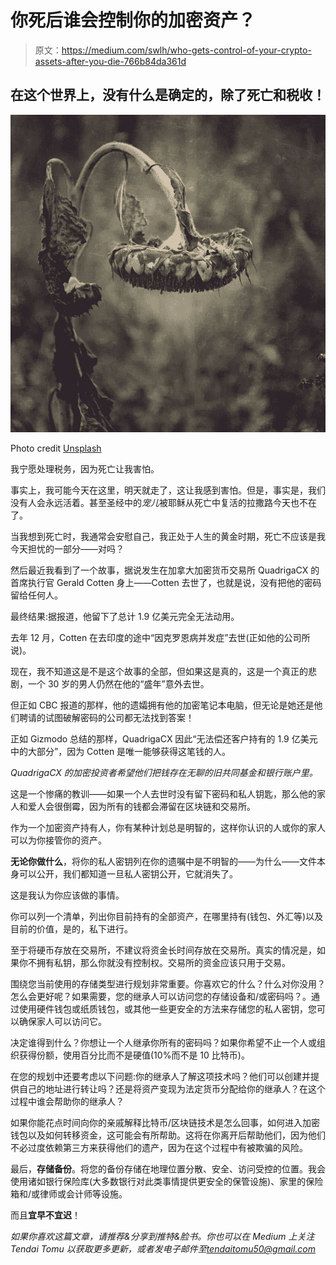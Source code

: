 # 你死后谁会控制你的加密资产？

> 原文：<https://medium.com/swlh/who-gets-control-of-your-crypto-assets-after-you-die-766b84da361d>

## 在这个世界上，没有什么是确定的，除了死亡和税收！

![](img/a2fcc3a0c8feb9e36f5ef442a9fece09.png)

Photo credit [Unsplash](https://unsplash.com/)

我宁愿处理税务，因为死亡让我害怕。

事实上，我可能今天在这里，明天就走了，这让我感到害怕。但是，事实是，我们没有人会永远活着。甚至圣经中的*宠儿*被耶稣从死亡中复活的拉撒路今天也不在了。

当我想到死亡时，我通常会安慰自己，我正处于人生的黄金时期，死亡不应该是我今天担忧的一部分——对吗？

然后最近我看到了一个故事，据说发生在加拿大加密货币交易所 QuadrigaCX 的首席执行官 Gerald Cotten 身上——Cotten 去世了，也就是说，没有把他的密码留给任何人。

最终结果:据报道，他留下了总计 1.9 亿美元完全无法动用。

去年 12 月，Cotten 在去印度的途中“因克罗恩病并发症”去世(正如他的公司所说)。

现在，我不知道这是不是这个故事的全部，但如果这是真的，这是一个真正的悲剧，一个 30 岁的男人仍然在他的“盛年”意外去世。

但正如 CBC 报道的那样，他的遗孀拥有他的加密笔记本电脑，但无论是她还是他们聘请的试图破解密码的公司都无法找到答案！

正如 Gizmodo 总结的那样，QuadrigaCX 因此“无法偿还客户持有的 1.9 亿美元中的大部分”，因为 Cotten 是唯一能够获得这笔钱的人。

*QuadrigaCX 的加密投资者希望他们把钱存在无聊的旧共同基金和银行账户里。*

这是一个惨痛的教训——如果一个人去世时没有留下密码和私人钥匙，那么他的家人和爱人会很倒霉，因为所有的钱都会滞留在区块链和交易所。

作为一个加密资产持有人，你有某种计划总是明智的，这样你认识的人或你的家人可以为你接管你的资产。

**无论你做什么**，将你的私人密钥列在你的遗嘱中是不明智的——为什么——文件本身可以公开，我们都知道一旦私人密钥公开，它就消失了。

这是我认为你应该做的事情。

你可以列一个清单，列出你目前持有的全部资产，在哪里持有(钱包、外汇等)以及目前的价值，是的，私下进行。

至于将硬币存放在交易所，不建议将资金长时间存放在交易所。真实的情况是，如果你不拥有私钥，那么你就没有控制权。交易所的资金应该只用于交易。

围绕您当前使用的存储类型进行规划非常重要。你喜欢它的什么？什么对你没用？怎么会更好呢？如果需要，您的继承人可以访问您的存储设备和/或密码吗？。通过使用硬件钱包或纸质钱包，或其他一些更安全的方法来存储您的私人密钥，您可以确保家人可以访问它。

决定谁得到什么？你想让一个人继承你所有的密码吗？如果你希望不止一个人或组织获得份额，使用百分比而不是硬值(10%而不是 10 比特币)。

在您的规划中还要考虑以下问题:你的继承人了解这项技术吗？他们可以创建并提供自己的地址进行转让吗？还是将资产变现为法定货币分配给你的继承人？在这个过程中谁会帮助你的继承人？

如果你能花点时间向你的亲戚解释比特币/区块链技术是怎么回事，如何进入加密钱包以及如何转移资金，这可能会有所帮助。这将在你离开后帮助他们，因为他们不必过度依赖第三方来获得他们的遗产，因为在这个过程中有被欺骗的风险。

最后，**存储备份**。将您的备份存储在地理位置分散、安全、访问受控的位置。我会使用诸如银行保险库(大多数银行对此类事情提供更安全的保管设施)、家里的保险箱和/或律师或会计师等设施。

而且**宜早不宜迟**！

*如果你喜欢这篇文章，请推荐&分享到推特&脸书。你也可以在 Medium 上关注 Tendai Tomu 以获取更多更新，或者发电子邮件至*[*tendaitomu50@gmail.com*](mailto:tendaitomu50@gmail.com)